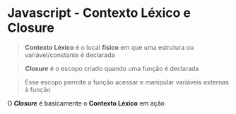 # Javascript - Contexto Léxico e Closure

> **Contexto Léxico** é o local **físico** em que uma estrutura ou variável/constante é declarada

> ***Closure*** é o escopo criado quando uma função é declarada

> Esse escopo permite a função acessar e manipular variáveis externas à função



O ***Closure*** é basicamente o **Contexto Léxico** em ação